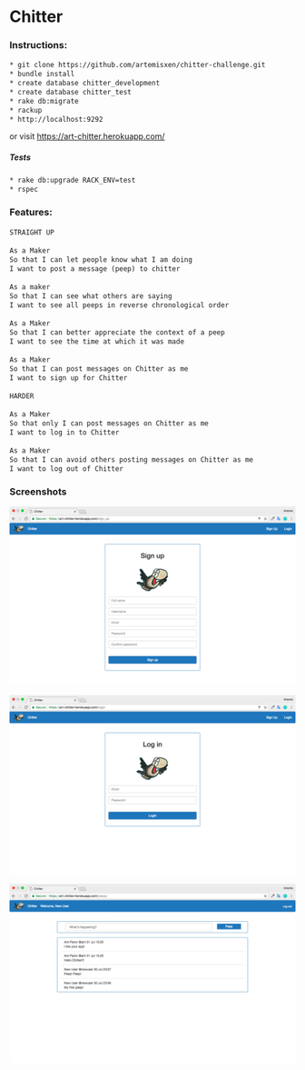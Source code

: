 # Chitter

### Instructions:
```
* git clone https://github.com/artemisxen/chitter-challenge.git
* bundle install
* create database chitter_development
* create database chitter_test
* rake db:migrate
* rackup
* http://localhost:9292
```

or visit https://art-chitter.herokuapp.com/

##### Tests
```
* rake db:upgrade RACK_ENV=test
* rspec
```

### Features:
```
STRAIGHT UP

As a Maker
So that I can let people know what I am doing  
I want to post a message (peep) to chitter

As a maker
So that I can see what others are saying  
I want to see all peeps in reverse chronological order

As a Maker
So that I can better appreciate the context of a peep
I want to see the time at which it was made

As a Maker
So that I can post messages on Chitter as me
I want to sign up for Chitter

HARDER

As a Maker
So that only I can post messages on Chitter as me
I want to log in to Chitter

As a Maker
So that I can avoid others posting messages on Chitter as me
I want to log out of Chitter

```

### Screenshots
![signup](/img/sign_up.png)

![login](/img/login.png)

![newsfeed](/img/newsfeed.png)
